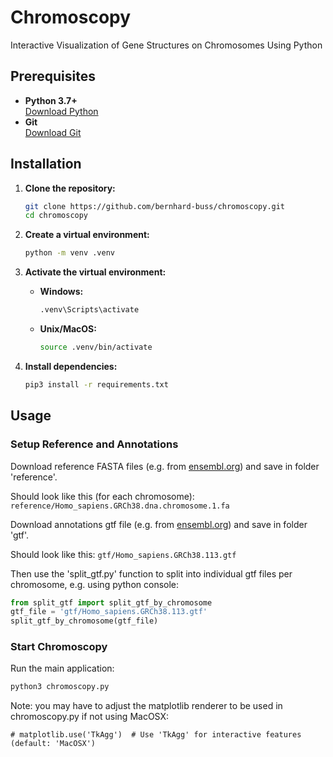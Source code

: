 # Chromoscopy

Interactive Visualization of Gene Structures on Chromosomes Using Python

## Prerequisites

- **Python 3.7+**  
  [Download Python](https://www.python.org/downloads/)
- **Git**  
  [Download Git](https://git-scm.com/downloads)

## Installation

1. **Clone the repository:**

   ```bash
   git clone https://github.com/bernhard-buss/chromoscopy.git
   cd chromoscopy
   ```

2. **Create a virtual environment:**

   ```bash
   python -m venv .venv
   ```

3. **Activate the virtual environment:**

   - **Windows:**

     ```bash
     .venv\Scripts\activate
     ```

   - **Unix/MacOS:**

     ```bash
     source .venv/bin/activate
     ```

4. **Install dependencies:**

   ```bash
   pip3 install -r requirements.txt
   ```

## Usage

### Setup Reference and Annotations

Download reference FASTA files (e.g. from [ensembl.org](https://www.ensembl.org/Homo_sapiens/Info/Index)) and save in folder 'reference'.

Should look like this (for each chromosome):
`reference/Homo_sapiens.GRCh38.dna.chromosome.1.fa`

Download annotations gtf file (e.g. from [ensembl.org](https://www.ensembl.org/Homo_sapiens/Info/Index)) and save in folder 'gtf'.

Should look like this:
`gtf/Homo_sapiens.GRCh38.113.gtf`

Then use the 'split_gtf.py' function to split into individual gtf files per chromosome, e.g. using python console:

```python
from split_gtf import split_gtf_by_chromosome
gtf_file = 'gtf/Homo_sapiens.GRCh38.113.gtf'
split_gtf_by_chromosome(gtf_file)
```

### Start Chromoscopy

Run the main application:

```bash
python3 chromoscopy.py
```

Note: you may have to adjust the matplotlib renderer to be used in chromoscopy.py if not using MacOSX:

```# matplotlib.use('TkAgg')  # Use 'TkAgg' for interactive features (default: 'MacOSX')```

